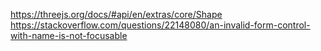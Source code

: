 https://threejs.org/docs/#api/en/extras/core/Shape
https://stackoverflow.com/questions/22148080/an-invalid-form-control-with-name-is-not-focusable
